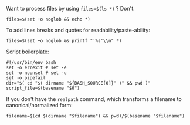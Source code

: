 Want to process files by using `files=$(ls *)` ? Don't.

```
files=$(set +o noglob && echo *)
```

To add lines breaks and quotes for readability/paste-ability:
```
files=$(set +o noglob && printf "'%s'\\n" *)
```

Script boilerplate:
```
#!/usr/bin/env bash
set -o errexit # set -e
set -o nounset # set -u
set -o pipefail
dir="$( cd "$( dirname "${BASH_SOURCE[0]}" )" && pwd )"
script_file=$(basename "$0")
```

If you don't have the `realpath` command, which transforms a filename to canonical/normalized form:
```
filename=$(cd $(dirname "$filename") && pwd)/$(basename "$filename")
```


